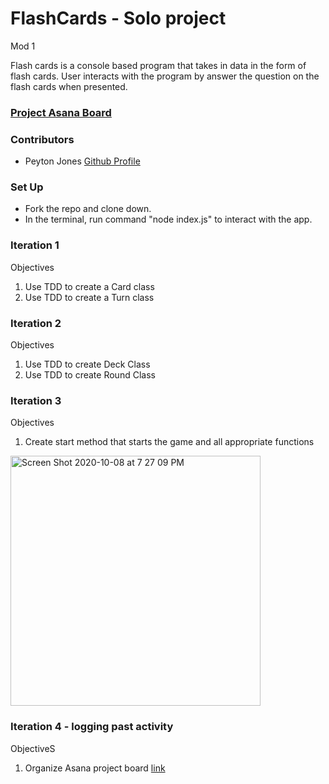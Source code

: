 # FlashCards - Solo project
Mod 1

Flash cards is a console based program that takes in data in the form of flash cards. User interacts with the program by answer the question on the flash cards when presented. 

### [Project Asana Board](https://app.asana.com/0/1198164800507529/board)

### Contributors
* Peyton Jones [Github Profile](https://github.com/Peytonjo)

### Set Up
* Fork the repo and clone down.
* In the terminal, run command "node index.js" to interact with the app.


### Iteration 1
Objectives
1. Use TDD to create a Card class
2. Use TDD to create a Turn class

### Iteration 2 
Objectives
1. Use TDD to create Deck Class
2. Use TDD to create Round Class


### Iteration 3 
Objectives
1. Create start method that starts the game and all appropriate functions 

<img width="400" alt="Screen Shot 2020-10-08 at 7 27 09 PM" src="https://user-images.githubusercontent.com/59493784/95530964-84a6bc80-099c-11eb-92a1-5fdcccd38b3d.png">

### Iteration 4 - logging past activity
ObjectiveS
1. Organize Asana project board [link](https://app.asana.com/0/1198164800507529/board)














